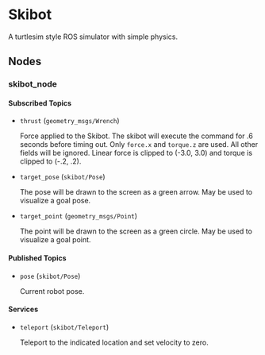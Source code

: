 # Skibot

A turtlesim style ROS simulator with simple physics.

## Nodes

### skibot_node

#### Subscribed Topics
* `thrust` (`geometry_msgs/Wrench`) 

	Force applied to the Skibot. The skibot will execute the command
	for .6 seconds before timing out. Only `force.x` and `torque.z`
	are used. All other fields will be ignored. Linear force is
	clipped to (-3.0, 3.0) and torque is clipped to (-.2, .2).
	
*  `target_pose`  (`skibot/Pose`)

	The pose will be drawn to the screen as a green arrow.  May be used to
	visualize a goal pose.
   
*  `target_point`  (`geometry_msgs/Point`)

   	The point will be drawn to the screen as a green circle.  May be used to
	visualize a goal point.

#### Published Topics

* `pose`  (`skibot/Pose`)

	Current robot pose.
	
#### Services 

* `teleport` (`skibot/Teleport`)

	Teleport to the indicated location and set velocity to zero.
